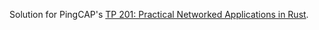 Solution for PingCAP's [TP 201: Practical Networked Applications in Rust](https://github.com/pingcap/talent-plan/blob/master/courses/rust/README.md).
